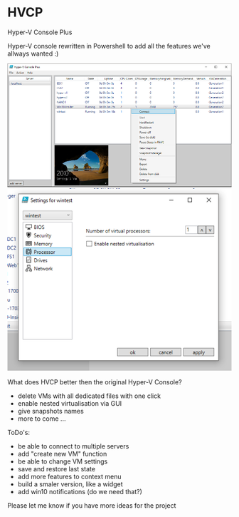 # HVCP
Hyper-V Console Plus

Hyper-V console rewritten in Powershell to add all the features we've allways wanted :)

![HVCP Gui](https://github.com/psott/HVCP/blob/master/assets/HVCP.png)
![VM settings](https://github.com/psott/HVCP/blob/master/assets/VMSettings.png)

What does HVCP better then the original Hyper-V Console?
- delete VMs with all dedicated files with one click
- enable nested virtualisation via GUI
- give snapshots names
- more to come ...

ToDo's:
- be able to connect to multiple servers
- add "create new VM" function
- be able to change VM settings
- save and restore last state
- add more features to context menu
- build a smaler version, like a widget
- add win10 notifications (do we need that?)

Please let me know if you have more ideas for the project
